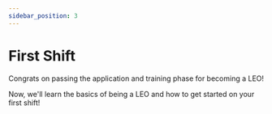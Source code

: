 ```yaml
---
sidebar_position: 3
---
```


# First Shift

Congrats on passing the application and training phase for becoming a LEO!

Now, we'll learn the basics of being a LEO and how to get started on your first shift!

